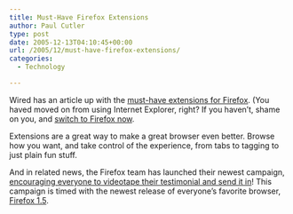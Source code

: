 ```yaml
---
title: Must-Have Firefox Extensions
author: Paul Cutler
type: post
date: 2005-12-13T04:10:45+00:00
url: /2005/12/must-have-firefox-extensions/
categories:
  - Technology

---
```

Wired has an article up with the [must-have extensions for Firefox][1]. (You haved moved on from using Internet Explorer, right? If you haven&#8217;t, shame on you, and [switch to Firefox now][2].

Extensions are a great way to make a great browser even better. Browse how you want, and take control of the experience, from tabs to tagging to just plain fun stuff.

And in related news, the Firefox team has launched their newest campaign, [encouraging everyone to videotape their testimonial and send it in][3]! This campaign is timed with the newest release of everyone&#8217;s favorite browser, [Firefox 1.5][4].

 [1]: http://www.wired.com/news/technology/0,1282,69781,00.html?tw=wn_tophead_1
 [2]: http://www.spreadfirefox.com/
 [3]: http://video.spreadfirefox.com/testimonials/
 [4]: http://www.mozilla.com/